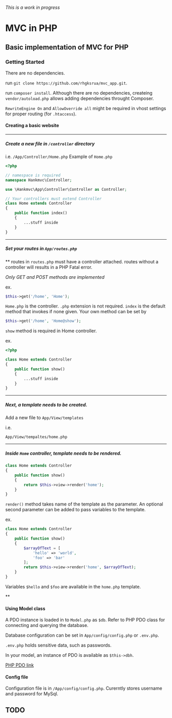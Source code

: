 
_This is a work in progress_

# MVC in PHP


## Basic implementation of MVC for PHP

### Getting Started

There are no dependencies.

run `git clone https://github.com/rhgksrua/mvc_app.git`.

run `composer install`. Although there are no dependencies, createing `vendor/autoload.php` allows adding dependencies throught Composer.

`RewriteEngine On` and `AllowOverride all` might be required in vhost settings for proper routing (for `.htaccess`).

#### Creating a basic website
---

##### Create a new file in `/controller` directory

i.e. `/App/Controller/Home.php`
Example of `Home.php`
```php
<?php

// namespace is required
namespace Hankmvc\Controller;

use \Hankmvc\App\Controller\Controller as Controller;

// Your controllers must extend Controller
class Home extends Controller
{
    public function index()
    {
        ...stuff inside
    }
}
```
***

##### Set your routes in `App/routes.php`

** routes in `routes.php` must have a controller attached.  routes without a controller will results in a PHP Fatal error.

*Only GET and POST methods are implemented*

ex.

```php
$this->get('/home', 'Home');
```
`Home.php` is the controller. `.php` extension is not required.
`index` is the default method that invokes if none given.
Your own method can be set by
```php
$this->get('/home', 'Home@show');
```
`show` method is required in Home controller.

ex.
```php
<?php

class Home extends Controller
{
    public function show()
    {
        ...stuff inside
    }
}
```
***
##### Next, a template needs to be created.

Add a new file to `App/View/templates`

i.e.

`App/View/tempaltes/home.php`

***
##### Inside `Home` controller, template needs to be rendered.
```php
class Home extends Controller
{
    public function show()
    {
        return $this->view->render('home');
    }
}
```
`render()` method takes name of the template as the parameter.
An optional second parameter can be added to pass variables to the template.

ex.
```php
class Home extends Controller
{
    public function show()
    {
        $arrayOfText = [
            'hello' => 'world',
            'foo' => 'bar'
        ];
        return $this->view->render('home', $arrayOfText);
    }
}
```

Variables `$hello` and `$foo` are available in the `home.php` template.

**
#### Using Model class
A PDO instance is loaded in to `Model.php` as `$db`.  Refer to PHP PDO class for connecting and querying the database. 

Database configuration can be set in `App/config/config.php` or `.env.php`.

`.env.php` holds sensitive data, such as passwords.

In your model, an instance of PDO is available as `$this->dbh`.

[PHP PDO link](http://php.net/manual/en/book.pdo.php)

#### Config file

Configuration file is in `/App/config/config.php`.  Curerntly stores username and password for MySql.

## TODO

